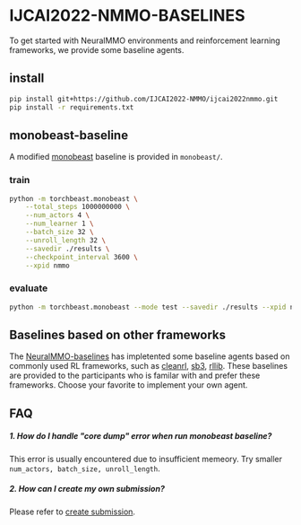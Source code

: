 # IJCAI2022-NMMO-BASELINES
To get started with NeuralMMO environments and reinforcement learning frameworks, we provide some baseline agents.

## install
```bash
pip install git+https://github.com/IJCAI2022-NMMO/ijcai2022nmmo.git
pip install -r requirements.txt
```


## monobeast-baseline
A modified [monobeast](https://github.com/facebookresearch/) baseline is provided in `monobeast/`. 

### train
```bash
python -m torchbeast.monobeast \
    --total_steps 1000000000 \
    --num_actors 4 \
    --num_learner 1 \
    --batch_size 32 \
    --unroll_length 32 \
    --savedir ./results \
    --checkpoint_interval 3600 \
    --xpid nmmo
```

### evaluate
```bash
python -m torchbeast.monobeast --mode test --savedir ./results --xpid nmmo
```


## Baselines based on other frameworks
The [NeuralMMO-baselines](https://github.com/NeuralMMO/baselines) has impletented some baseline agents based on commonly used RL frameworks, such as [cleanrl](https://github.com/vwxyzjn/cleanrl), [sb3](https://github.com/DLR-RM/stable-baselines3), [rllib](https://github.com/ray-project/ray/tree/master/rllib). These baselines are provided to the participants who is familar with and prefer these frameworks. Choose your favorite to implement your own agent.
<!-- For people who use these frameworks, we have provided an exmaple submission based on rllib baseline. -->
<!-- `For the participants without specific preference, we recommend you to use the torchbeast-baseline`. -->


## FAQ

##### 1. How do I handle "core dump" error when run monobeast baseline?
This error is usually encountered due to insufficient memeory. Try smaller `num_actors, batch_size, unroll_length`.

##### 2. How can I create my own submission?
Please refer to [create submission](https://gitlab.aicrowd.com/neural-mmo/ijcai2022-nmmo-starter-kit/-/tree/readme#1-create-submission).
